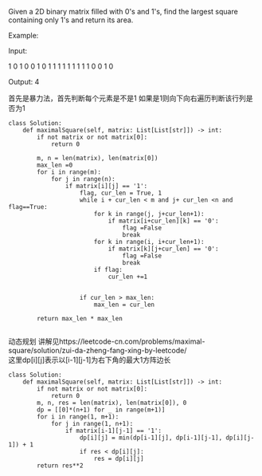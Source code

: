 Given a 2D binary matrix filled with 0's and 1's, find the largest square containing only 1's and return its area.

Example:

Input: 

1 0 1 0 0
1 0 1 1 1
1 1 1 1 1
1 0 0 1 0

Output: 4

首先是暴力法，首先判断每个元素是不是1 如果是1则向下向右遍历判断该行列是否为1


```
class Solution:
    def maximalSquare(self, matrix: List[List[str]]) -> int:
        if not matrix or not matrix[0]:
            return 0
        
        m, n = len(matrix), len(matrix[0])
        max_len =0 
        for i in range(m):
            for j in range(n):
                if matrix[i][j] == '1':
                    flag, cur_len = True, 1
                    while i + cur_len < m and j+ cur_len <n and flag==True:
                        for k in range(j, j+cur_len+1):
                            if matrix[i+cur_len][k] == '0':
                                flag =False
                                break
                        for k in range(i, i+cur_len+1):
                            if matrix[k][j+cur_len] == '0':
                                flag =False
                                break
                        if flag:
                            cur_len +=1
                            
                            
                    if cur_len > max_len:
                        max_len = cur_len
                        
        return max_len * max_len
        
```

动态规划  讲解见https://leetcode-cn.com/problems/maximal-square/solution/zui-da-zheng-fang-xing-by-leetcode/  
这里dp[i][j]表示以[i-1][j-1]为右下角的最大1方阵边长
```
class Solution:
    def maximalSquare(self, matrix: List[List[str]]) -> int:
        if not matrix or not matrix[0]:
            return 0
        m, n, res = len(matrix), len(matrix[0]), 0
        dp = [[0]*(n+1) for _ in range(m+1)]
        for i in range(1, m+1):
            for j in range(1, n+1):
                if matrix[i-1][j-1] == '1':
                    dp[i][j] = min(dp[i-1][j], dp[i-1][j-1], dp[i][j-1]) + 1
                    if res < dp[i][j]:
                        res = dp[i][j]
        return res**2
        
```
